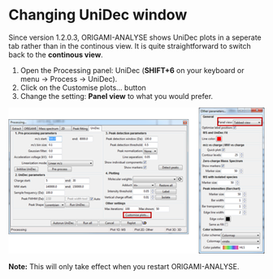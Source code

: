 # Changing UniDec window
Since version 1.2.0.3, ORIGAMI-ANALYSE shows UniDec plots in a seperate tab rather than in the continous view. It is quite straightforward to switch back to the **continous view**.

1. Open the Processing panel: UniDec (**SHIFT+6** on your keyboard or menu -> Process -> UniDec).
2. Click on the Customise plots... button
3. Change the setting: **Panel view** to what you would prefer.

![Image](img/unidec-change-view.png)

**Note:** This will only take effect when you restart ORIGAMI-ANALYSE.

